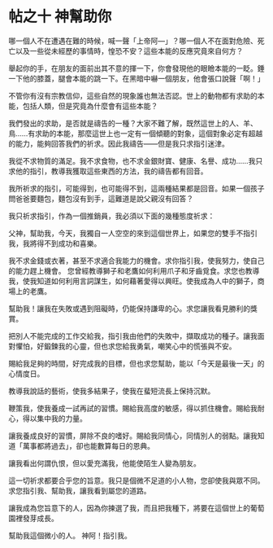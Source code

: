 # 帖之十 神幫助你
哪一個人不在遭遇在難的時候，喊一聲「上帝阿—」？哪一個人不在面對危險、死亡以及一些從未經歷的事情時，惶恐不安？這些本能的反應究竟來自何方？

舉起你的手，在朋友的面前出其不意的揮一下，你會發現他的眼瞼本能的一眨。錘一下他的膝蓋，腿會本能的跳一下。在黑暗中嚇一個朋友，他會張口說聲「啊！」

不管你有沒有宗教信仰，這些自然的現象誰也無法否認。世上的動物都有求助的本能，包括人類，但是究竟為什麼會有這些本能？

我們發出的求助，是否就是禱告的一種？大家不難了解，既然這世上的人、羊、鳥……有求助的本能，那麼這世上也一定有一個傾聽的對象，這個對象必定有超越的能力，能夠回答我們的祈求。因此我禱告——但是我只求指引迷津。

我從不求物質的滿足。我不求食物，也不求金銀財寶、健康、名譽、成功……我只求他的指引，教導我獲取這些東西的方法，我的禱告都有回音。

我所祈求的指引，可能得到，也可能得不到，這兩種結果都是回音。如果一個孩子問爸爸要麵包，麵包沒有到手，這難道是說父親沒有回答？

我只祈求指引，作為一個推銷員，我必須以下面的幾種態度祈求：

父神，幫助我，今天，我獨自一人空空的來到這個世界上，如果您的雙手不指引我，我將得不到成功和喜樂。

我不求金錢或衣著，甚至不求適合我能力的機會。求你指引我，使我努力，使自己的能力趕上機會。
您曾經教導獅子和老鷹如何利用爪子和牙齒覓食。求您也教導我，使我知道如何利用言詞謀生，如何藉著愛得以興旺。使我成為人中的獅子，商場上的老鷹。

幫助我！讓我在失敗或遇到阻礙時，仍能保持謙卑的心。求您讓我看見勝利的獎賞。

把別人不能完成的工作交給我，指引我由他們的失敗中，擷取成功的種子。讓我面對懼怕，好鍛鍊我的心靈，但也求您給我勇氣，嘲笑心中的慌張與不安。

賜給我足夠的時間，好完成我的目標，但也求您幫助，能以「今天是最後一天」的心情度日。

教導我說話的藝術，使我多結果子，使我在蜚短流長上保持沉默。

鞭策我，使我養成一試再試的習慣。賜給我高度的敏感，得以抓住機會。賜給我耐心，得以集中我的力量。

讓我養成良好的習慣，屏除不良的嗜好。賜給我同情心，同情別人的弱點。讓我知道「萬事都將過去」，卻也能數算每日的恩典。

讓我看出何謂仇恨，但以愛充滿我，他能使陌生人變為朋友。

這一切祈求都要合乎您的旨意。我只是個微不足道的小人物，您卻使我與眾不同。求您指引我、幫助我，讓我看到屬您的道路。

讓我成為您旨意下的人，因為你揀選了我，而且把我種下，將要在這個世上的葡萄園裡發芽成長。

幫助我這個微小的人。
神阿！指引我。
